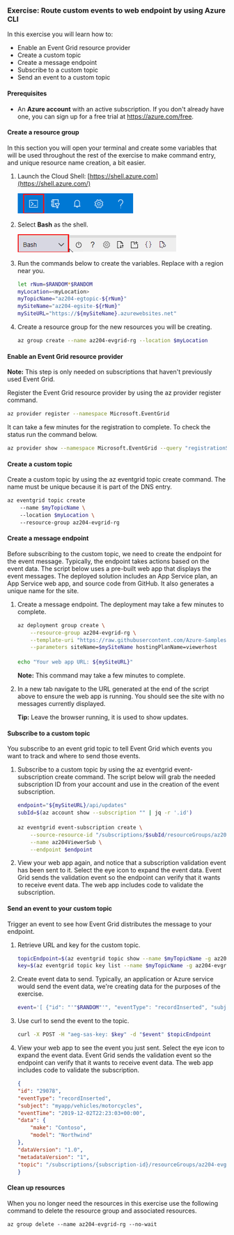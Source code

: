 ### Exercise: Route custom events to web endpoint by using Azure CLI

In this exercise you will learn how to:

- Enable an Event Grid resource provider
- Create a custom topic
- Create a message endpoint
- Subscribe to a custom topic
- Send an event to a custom topic

#### Prerequisites

- An **Azure account** with an active subscription. If you don't already have one, you can sign up for a free trial at https://azure.com/free.

#### Create a resource group

In this section you will open your terminal and create some variables that will be used throughout the rest of the exercise to make command entry, and unique resource name creation, a bit easier.

1. Launch the Cloud Shell: [https://shell.azure.com](https://shell.azure.com/)

   ![](../Images/01-01.png)

2. Select **Bash** as the shell.

   ![](../Images/01-02.png)

3. Run the commands below to create the variables. Replace <myLocation> with a region near you.

   ```bash
   let rNum=$RANDOM*$RANDOM
   myLocation=<myLocation>
   myTopicName="az204-egtopic-${rNum}"
   mySiteName="az204-egsite-${rNum}"
   mySiteURL="https://${mySiteName}.azurewebsites.net"
   ```

4. Create a resource group for the new resources you will be creating.

   ```bash
   az group create --name az204-evgrid-rg --location $myLocation

#### Enable an Event Grid resource provider

**Note:** This step is only needed on subscriptions that haven't previously used Event Grid.

Register the Event Grid resource provider by using the az provider register command.

```bash
az provider register --namespace Microsoft.EventGrid
```

It can take a few minutes for the registration to complete. To check the status run the command below.

```bash
az provider show --namespace Microsoft.EventGrid --query "registrationState"
```

#### Create a custom topic

Create a custom topic by using the az eventgrid topic create command. The name must be unique because it is part of the DNS entry.

```bash
az eventgrid topic create 
	--name $myTopicName \    
	--location $myLocation \    
	--resource-group az204-evgrid-rg
```

#### Create a message endpoint

Before subscribing to the custom topic, we need to create the endpoint for the event message. Typically, the endpoint takes actions based on the event data. The script below uses a pre-built web app that displays the event messages. The deployed solution includes an App Service plan, an App Service web app, and source code from GitHub. It also generates a unique name for the site.

1. Create a message endpoint. The deployment may take a few minutes to complete.

   ```bash
   az deployment group create \
       --resource-group az204-evgrid-rg \
       --template-uri "https://raw.githubusercontent.com/Azure-Samples/azure-event-grid-viewer/main/azuredeploy.json" \
       --parameters siteName=$mySiteName hostingPlanName=viewerhost
   
   echo "Your web app URL: ${mySiteURL}"
   ```

   **Note:** This command may take a few minutes to complete.

2. In a new tab navigate to the URL generated at the end of the script above to ensure the web app is running. You should see the site with no messages currently displayed.

   **Tip:** Leave the browser running, it is used to show updates.

#### Subscribe to a custom topic

You subscribe to an event grid topic to tell Event Grid which events you want to track and where to send those events.

1. Subscribe to a custom topic by using the az eventgrid event-subscription create command. The script below will grab the needed subscription ID from your account and use in the creation of the event subscription.

   ```bash
   endpoint="${mySiteURL}/api/updates"
   subId=$(az account show --subscription "" | jq -r '.id')
   
   az eventgrid event-subscription create \
       --source-resource-id "/subscriptions/$subId/resourceGroups/az204-evgrid-rg/providers/Microsoft.EventGrid/topics/$myTopicName" \
       --name az204ViewerSub \
       --endpoint $endpoint

2. View your web app again, and notice that a subscription validation event has been sent to it. Select the eye icon to expand the event data. Event Grid sends the validation event so the endpoint can verify that it wants to receive event data. The web app includes code to validate the subscription.

#### Send an event to your custom topic

Trigger an event to see how Event Grid distributes the message to your endpoint.

1. Retrieve URL and key for the custom topic.

   ```bash
   topicEndpoint=$(az eventgrid topic show --name $myTopicName -g az204-evgrid-rg --query "endpoint" --output tsv)
   key=$(az eventgrid topic key list --name $myTopicName -g az204-evgrid-rg --query "key1" --output tsv)

2. Create event data to send. Typically, an application or Azure service would send the event data, we're creating data for the purposes of the exercise.

   ```bash
   event='[ {"id": "'"$RANDOM"'", "eventType": "recordInserted", "subject": "myapp/vehicles/motorcycles", "eventTime": "'`date +%Y-%m-%dT%H:%M:%S%z`'", "data":{ "make": "Contoso", "model": "Monster"},"dataVersion": "1.0"} ]'

3. Use curl to send the event to the topic.

   ```bash
   curl -X POST -H "aeg-sas-key: $key" -d "$event" $topicEndpoint

4. View your web app to see the event you just sent. Select the eye icon to expand the event data. Event Grid sends the validation event so the endpoint can verify that it wants to receive event data. The web app includes code to validate the subscription.

   ```json
   {
   "id": "29078",
   "eventType": "recordInserted",
   "subject": "myapp/vehicles/motorcycles",
   "eventTime": "2019-12-02T22:23:03+00:00",
   "data": {
       "make": "Contoso",
       "model": "Northwind"
   },
   "dataVersion": "1.0",
   "metadataVersion": "1",
   "topic": "/subscriptions/{subscription-id}/resourceGroups/az204-evgrid-rg/providers/Microsoft.EventGrid/topics/az204-egtopic-589377852"
   }

#### Clean up resources

When you no longer need the resources in this exercise use the following command to delete the resource group and associated resources.

```
az group delete --name az204-evgrid-rg --no-wait
```